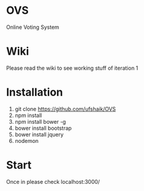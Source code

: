 # OVS
Online Voting System

# Wiki
Please read the wiki to see working stuff of iteration 1

# Installation
1. git clone https://github.com/ufshaik/OVS
2. npm install
3. npm install bower -g
4. bower install bootstrap
5. bower install jquery
6. nodemon

# Start
Once in please check localhost:3000/

